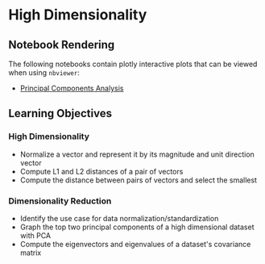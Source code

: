 # High Dimensionality

## Notebook Rendering
The following notebooks contain plotly interactive plots that can be viewed when using `nbviewer`:
* [Principal Components Analysis](https://github.com/rayheberer/LambdaSchoolDataScience/blob/master/Week%2003%20High%20Dimensionality/Principal%20Components%20Analysis.ipynb)

## Learning Objectives

### High Dimensionality
* Normalize a vector and represent it by its magnitude and unit direction vector
* Compute L1 and L2 distances of a pair of vectors
* Compute the distance between pairs of vectors and select the smallest

### Dimensionality Reduction
* Identify the use case for data normalization/standardization
* Graph the top two principal components of a high dimensional dataset with PCA
* Compute the eigenvectors and eigenvalues of a dataset's covariance matrix